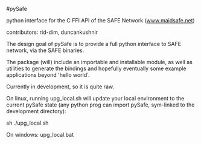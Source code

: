 #pySafe

python interface for the C FFI API of the SAFE Network (www.maidsafe.net)

contributors: rid-dim, duncankushnir

The design goal of pySafe is to provide a full python interface to SAFE network, via the SAFE binaries.

The package (will) include an importable and installable module, as well as utilities to generate the bindings and hopefully eventually some example applications beyond 'hello world'.

Currently in development, so it is quite raw.

On linux, running upg_local.sh will update your local environment to the current pySafe state (any python prog can import pySafe, sym-linked to the development directory):

sh ./upg_local.sh

On windows: upg_local.bat